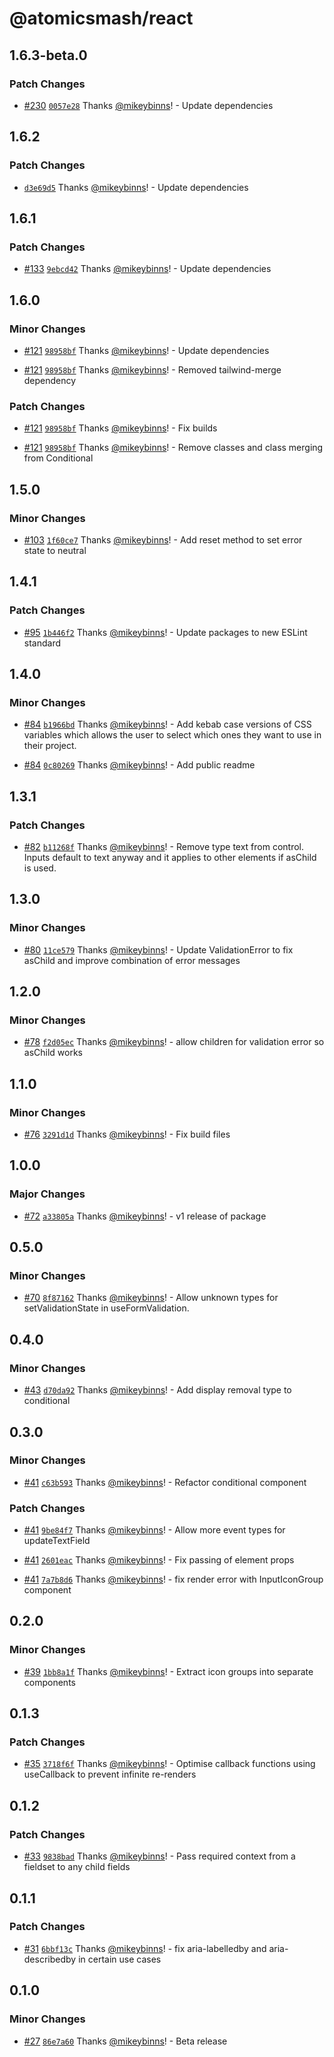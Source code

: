 # @atomicsmash/react

## 1.6.3-beta.0

### Patch Changes

- [#230](https://github.com/AtomicSmash/packages/pull/230) [`0057e28`](https://github.com/AtomicSmash/packages/commit/0057e2891f46c318e3c7f4def31c0b520dfc11bc) Thanks [@mikeybinns](https://github.com/mikeybinns)! - Update dependencies

## 1.6.2

### Patch Changes

- [`d3e69d5`](https://github.com/AtomicSmash/packages/commit/d3e69d5bf718f48d5683180736e51b52e411cddb) Thanks [@mikeybinns](https://github.com/mikeybinns)! - Update dependencies

## 1.6.1

### Patch Changes

- [#133](https://github.com/AtomicSmash/packages/pull/133) [`9ebcd42`](https://github.com/AtomicSmash/packages/commit/9ebcd42720afe49e08bd0b3b45e21f34f9d09f22) Thanks [@mikeybinns](https://github.com/mikeybinns)! - Update dependencies

## 1.6.0

### Minor Changes

- [#121](https://github.com/AtomicSmash/packages/pull/121) [`98958bf`](https://github.com/AtomicSmash/packages/commit/98958bf72441f3c85e046d42f8ac13dde8ae7f89) Thanks [@mikeybinns](https://github.com/mikeybinns)! - Update dependencies

- [#121](https://github.com/AtomicSmash/packages/pull/121) [`98958bf`](https://github.com/AtomicSmash/packages/commit/98958bf72441f3c85e046d42f8ac13dde8ae7f89) Thanks [@mikeybinns](https://github.com/mikeybinns)! - Removed tailwind-merge dependency

### Patch Changes

- [#121](https://github.com/AtomicSmash/packages/pull/121) [`98958bf`](https://github.com/AtomicSmash/packages/commit/98958bf72441f3c85e046d42f8ac13dde8ae7f89) Thanks [@mikeybinns](https://github.com/mikeybinns)! - Fix builds

- [#121](https://github.com/AtomicSmash/packages/pull/121) [`98958bf`](https://github.com/AtomicSmash/packages/commit/98958bf72441f3c85e046d42f8ac13dde8ae7f89) Thanks [@mikeybinns](https://github.com/mikeybinns)! - Remove classes and class merging from Conditional

## 1.5.0

### Minor Changes

- [#103](https://github.com/AtomicSmash/packages/pull/103) [`1f60ce7`](https://github.com/AtomicSmash/packages/commit/1f60ce77d109dbb48dc1fd52019102ede2850348) Thanks [@mikeybinns](https://github.com/mikeybinns)! - Add reset method to set error state to neutral

## 1.4.1

### Patch Changes

- [#95](https://github.com/AtomicSmash/packages/pull/95) [`1b446f2`](https://github.com/AtomicSmash/packages/commit/1b446f2073511a71f5e9c6eedcf803804db35942) Thanks [@mikeybinns](https://github.com/mikeybinns)! - Update packages to new ESLint standard

## 1.4.0

### Minor Changes

- [#84](https://github.com/AtomicSmash/packages/pull/84) [`b1966bd`](https://github.com/AtomicSmash/packages/commit/b1966bd166fb5b8c08c2ebe07140313131153733) Thanks [@mikeybinns](https://github.com/mikeybinns)! - Add kebab case versions of CSS variables which allows the user to select which ones they want to use in their project.

- [#84](https://github.com/AtomicSmash/packages/pull/84) [`0c80269`](https://github.com/AtomicSmash/packages/commit/0c8026922c55aa6c6b064cb4d913c8e1e64d65e2) Thanks [@mikeybinns](https://github.com/mikeybinns)! - Add public readme

## 1.3.1

### Patch Changes

- [#82](https://github.com/AtomicSmash/packages/pull/82) [`b11268f`](https://github.com/AtomicSmash/packages/commit/b11268f2ac72b269aeaa865aacf03577149ba2ab) Thanks [@mikeybinns](https://github.com/mikeybinns)! - Remove type text from control. Inputs default to text anyway and it applies to other elements if asChild is used.

## 1.3.0

### Minor Changes

- [#80](https://github.com/AtomicSmash/packages/pull/80) [`11ce579`](https://github.com/AtomicSmash/packages/commit/11ce5796bd80d2160ca8766c5801c08b0186ef70) Thanks [@mikeybinns](https://github.com/mikeybinns)! - Update ValidationError to fix asChild and improve combination of error messages

## 1.2.0

### Minor Changes

- [#78](https://github.com/AtomicSmash/packages/pull/78) [`f2d05ec`](https://github.com/AtomicSmash/packages/commit/f2d05ec8042c8a83fdf20b2fbabc558960aed5ca) Thanks [@mikeybinns](https://github.com/mikeybinns)! - allow children for validation error so asChild works

## 1.1.0

### Minor Changes

- [#76](https://github.com/AtomicSmash/packages/pull/76) [`3291d1d`](https://github.com/AtomicSmash/packages/commit/3291d1d9eb0e74a50be0a41425720f591ea29d1b) Thanks [@mikeybinns](https://github.com/mikeybinns)! - Fix build files

## 1.0.0

### Major Changes

- [#72](https://github.com/AtomicSmash/packages/pull/72) [`a33805a`](https://github.com/AtomicSmash/packages/commit/a33805add2bb8bce96942bb4644e9476102893d2) Thanks [@mikeybinns](https://github.com/mikeybinns)! - v1 release of package

## 0.5.0

### Minor Changes

- [#70](https://github.com/AtomicSmash/packages/pull/70) [`8f87162`](https://github.com/AtomicSmash/packages/commit/8f87162c06f6c62e26795cf13f4c6cb09b9539e6) Thanks [@mikeybinns](https://github.com/mikeybinns)! - Allow unknown types for setValidationState in useFormValidation.

## 0.4.0

### Minor Changes

- [#43](https://github.com/AtomicSmash/packages/pull/43) [`d70da92`](https://github.com/AtomicSmash/packages/commit/d70da92c4c8b94b8cd3e303f96877d0af22d5498) Thanks [@mikeybinns](https://github.com/mikeybinns)! - Add display removal type to conditional

## 0.3.0

### Minor Changes

- [#41](https://github.com/AtomicSmash/packages/pull/41) [`c63b593`](https://github.com/AtomicSmash/packages/commit/c63b5937e12493c9ad7ba957febc75a3504da87a) Thanks [@mikeybinns](https://github.com/mikeybinns)! - Refactor conditional component

### Patch Changes

- [#41](https://github.com/AtomicSmash/packages/pull/41) [`9be84f7`](https://github.com/AtomicSmash/packages/commit/9be84f7bee434848665a33be18fb7e1c3f297c8a) Thanks [@mikeybinns](https://github.com/mikeybinns)! - Allow more event types for updateTextField

- [#41](https://github.com/AtomicSmash/packages/pull/41) [`2601eac`](https://github.com/AtomicSmash/packages/commit/2601eac481200f22192e5ab06ec2df4156b61d8d) Thanks [@mikeybinns](https://github.com/mikeybinns)! - Fix passing of element props

- [#41](https://github.com/AtomicSmash/packages/pull/41) [`7a7b8d6`](https://github.com/AtomicSmash/packages/commit/7a7b8d6221f24f3e965f9c479e5232b47bfa2f91) Thanks [@mikeybinns](https://github.com/mikeybinns)! - fix render error with InputIconGroup component

## 0.2.0

### Minor Changes

- [#39](https://github.com/AtomicSmash/packages/pull/39) [`1bb8a1f`](https://github.com/AtomicSmash/packages/commit/1bb8a1f9a19d8318a69e00076f2719849616c0fb) Thanks [@mikeybinns](https://github.com/mikeybinns)! - Extract icon groups into separate components

## 0.1.3

### Patch Changes

- [#35](https://github.com/AtomicSmash/packages/pull/35) [`3718f6f`](https://github.com/AtomicSmash/packages/commit/3718f6fba708df59440a332abff643502f25118d) Thanks [@mikeybinns](https://github.com/mikeybinns)! - Optimise callback functions using useCallback to prevent infinite re-renders

## 0.1.2

### Patch Changes

- [#33](https://github.com/AtomicSmash/packages/pull/33) [`9838bad`](https://github.com/AtomicSmash/packages/commit/9838badbd602e3bf80605ab5e4e0bb16eac83efe) Thanks [@mikeybinns](https://github.com/mikeybinns)! - Pass required context from a fieldset to any child fields

## 0.1.1

### Patch Changes

- [#31](https://github.com/AtomicSmash/packages/pull/31) [`6bbf13c`](https://github.com/AtomicSmash/packages/commit/6bbf13c068d75c5b831cf9f1ee227859e1c42ccf) Thanks [@mikeybinns](https://github.com/mikeybinns)! - fix aria-labelledby and aria-describedby in certain use cases

## 0.1.0

### Minor Changes

- [#27](https://github.com/AtomicSmash/packages/pull/27) [`86e7a60`](https://github.com/AtomicSmash/packages/commit/86e7a6025ed577c90c1e56927f1b08c03b571c4c) Thanks [@mikeybinns](https://github.com/mikeybinns)! - Beta release

